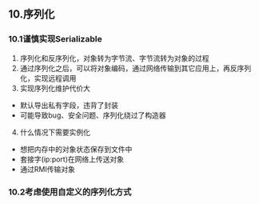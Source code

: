 ## 10.序列化

### 10.1谨慎实现Serializable
1. 序列化和反序列化，对象转为字节流、字节流转为对象的过程
2. 通过序列化之后，可以将对象编码，通过网络传输到其它应用上，再反序列化，实现远程调用
3. 实现序列化维护代价大
- 默认导出私有字段，违背了封装
- 可能导致bug、安全问题、序列化绕过了构造器
4. 什么情况下需要实例化
- 想把内存中的对象状态保存到文件中
- 套接字(ip:port)在网络上传送对象
- 通过RMI传输对象

### 10.2考虑使用自定义的序列化方式
